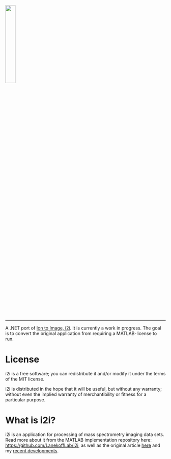 <img src="https://github.com/user-attachments/assets/3f6814a0-8873-4f62-99e7-be86446a3395" width=25% height=25%>

---
A .NET port of [Ion to Image, i2i](https://github.com/LanekoffLab/i2i). It is currently a work in progress. The goal is to convert the original application from requiring a MATLAB-license to run. 
# License
i2i is a free software; you can redistribute it and/or modify it under the terms of the MIT license.

i2i is distributed in the hope that it will be useful, but without any warranty; without even the implied warranty of merchantibility or fitness for a particular purpose.
# What is i2i?
i2i is an application for processing of mass spectrometry imaging data sets. Read more about it from the MATLAB implementation repository here: https://github.com/LanekoffLab/i2i, as well as the original article [here](https://pubs.acs.org/doi/10.1021/acs.analchem.3c01615) and my [recent developments](https://www.biorxiv.org/content/10.1101/2025.03.07.642022v1).




